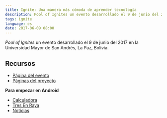 ```yaml
---
title: Ignite: Una manera más cómoda de aprender tecnología
description: Pool of Ignites un evento desarrollado el 9 de junio del 2017 en la Universidad Mayor de San Andrés, La Paz, Bolivia.
tags: ignite
language: es
date: 2017-06-09 08:00
---
```


_Pool of Ignites_ un evento desarrollado el 9 de junio del 2017 en la Universidad Mayor de San Andrés, La Paz, Bolivia.

<script async class="speakerdeck-embed" data-id="50bdbd12e7e742f297d6402211e7b9fe" data-ratio="1.77777777777778" src="//speakerdeck.com/assets/embed.js"></script>

## Recursos

* [Página del evento](https://www.facebook.com/events/308389276250537/permalink/311041812651950/)
* [Páginas del proyecto](/projects/angular/alvareztech-website/)

__Para empezar en Android__

* [Calculadora](/videos/android/app-calculadora)
* [Tres En Raya](/videos/android/app-tres-en-raya)
* [Noticias](/videos/android/app-noticias-asynctask)

